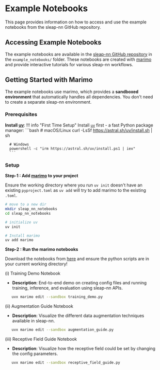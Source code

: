 # Example Notebooks

This page provides information on how to access and use the example notebooks from the sleap-nn GitHub repository.

## Accessing Example Notebooks

The example notebooks are available in the [sleap-nn GitHub repository](https://github.com/talmolab/sleap-nn) in the `example_notebooks/` folder. These notebooks are created with [marimo](https://docs.marimo.io/) and provide interactive tutorials for various sleap-nn workflows.

## Getting Started with Marimo

The example notebooks use marimo, which provides a **sandboxed environment** that automatically handles all dependencies. You don't need to create a separate sleap-nn environment.

### Prerequisites

**Install [uv](https://github.com/astral-sh/uv)**: 
!!! info "First Time Setup"
      Install [`uv`](https://github.com/astral-sh/uv) first - a fast Python package manager:
      ```bash
      # macOS/Linux
      curl -LsSf https://astral.sh/uv/install.sh | sh
      
      # Windows
      powershell -c "irm https://astral.sh/uv/install.ps1 | iex"
      ```

### Setup

**Step-1 : Add [marimo](https://github.com/marimo-team/marimo) to your project**

Ensure the working directory where you run `uv init` doesn't have an existing `pyproject.toml` as `uv add` will try to add marimo to the existing `.toml`.

```bash
# move to a new dir
mkdir sleap_nn_notebooks
cd sleap_nn_notebooks

# initialize uv
uv init

# Install marimo
uv add marimo
```

**Step-2 : Run the marimo notebooks**

Download the notebooks from [here](https://github.com/talmolab/sleap-nn/tree/main/example_notebooks) and ensure the python scripts are in your current working directory!

(i) Training Demo Notebook

- **Description**: End-to-end demo on creating config files and running training, inference, and evaluation using sleap-nn APIs.

```bash
   uvx marimo edit --sandbox training_demo.py
```

(ii) Augmentation Guide Notebook

- **Description**: Visualize the different data augmentation techniques available in sleap-nn.

```bash
   uvx marimo edit --sandbox augmentation_guide.py
```

(iii) Receptive Field Guide Notebook

- **Description**: Visualize how the receptive field could be set by changing the config parameters.

```bash
   uvx marimo edit --sandbox receptive_field_guide.py
```
